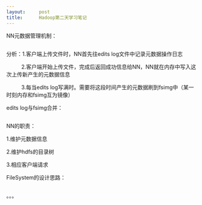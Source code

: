 ```yaml
---
layout:     post
title:      Hadoop第二天学习笔记
---
```

<div id="article_content" class="article_content clearfix csdn-tracking-statistics" data-pid="blog" data-mod="popu_307" data-dsm="post">
								            <link rel="stylesheet" href="https://csdnimg.cn/release/phoenix/template/css/ck_htmledit_views-f76675cdea.css">
						<div class="htmledit_views" id="content_views">
                <p>NN元数据管理机制：</p><p><img src="https://img-blog.csdn.net/20180610193855612" alt=""><br></p><p><img src="https://img-blog.csdn.net/20180610195149862" alt="">分析：1.客户端上传文件时，NN首先往edits log文件中记录元数据操作日志</p><p>          2.客户端开始上传文件，完成后返回成功信息给NN，NN就在内存中写入这次上传新产生的元数据信息</p><p>          3.每当edits log写满时。需要将这段时间产生的元数据刷到fsimg中（某一时刻内存和fsimg互为镜像）</p><p>edits log与fsimg合并：</p><p><img src="https://img-blog.csdn.net/20180610201427463" alt=""></p><p>NN的职责：</p><p>1.维护元数据信息</p><p>2.维护hdfs的目录树</p><p>3.相应客户端请求<br></p><p>FileSystem的设计思路：</p><p><img src="https://img-blog.csdn.net/20180610203150923" alt=""></p><p>。。。<br></p>            </div>
                </div>